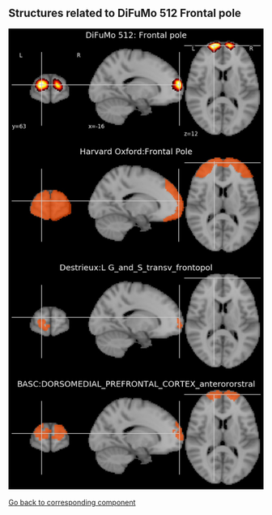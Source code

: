 


## Structures related to DiFuMo 512 Frontal pole

![46](46.jpg "Structures related to DiFuMo 512 Frontal pole")

[Go back to corresponding component](https://parietal-inria.github.io/DiFuMo/512/html/46.html)